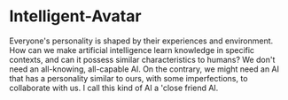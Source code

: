 # Intelligent-Avatar
Everyone's personality is shaped by their experiences and environment. How can we make artificial intelligence learn knowledge in specific contexts, and can it possess similar characteristics to humans? We don't need an all-knowing, all-capable AI. On the contrary, we might need an AI that has a personality similar to ours, with some imperfections, to collaborate with us. I call this kind of AI a 'close friend AI.
